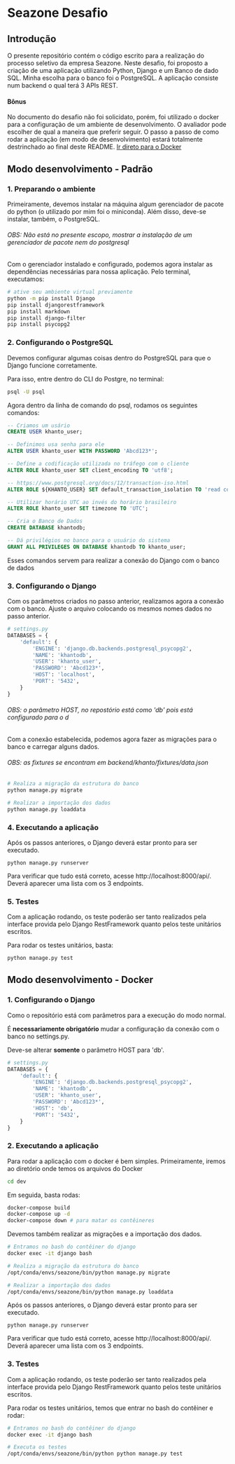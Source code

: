 # Seazone Desafio

## Introdução

O presente repositório contém o código escrito para a realização do processo seletivo da empresa Seazone. Neste desafio, foi proposto a criação de uma aplicação utilizando Python, Django e um Banco de dado SQL. Minha escolha para o banco foi o PostgreSQL. A aplicação consiste num backend o qual terá 3 APIs REST.

#### Bônus
No documento do desafio não foi solicidato, porém, foi utilizado o docker para a configuração de um ambiente de desenvolvimento. O avaliador pode escolher de qual a maneira que preferir seguir. O passo a passo de como rodar a aplicação (em modo de desenvolvimento) estará totalmente destrinchado ao final deste README. [Ir direto para o Docker](#modo-desenvolvimento---docker)

## Modo desenvolvimento - Padrão

### 1. Preparando o ambiente

Primeiramente, devemos instalar na máquina algum gerenciador de pacote do python (o utilizado por mim foi o miniconda). Além disso, deve-se instalar, também, o PostgreSQL.
###### OBS: Não está no presente escopo, mostrar a instalação de um gerenciador de pacote nem do postgresql

Com o gerenciador instalado e configurado, podemos agora instalar as dependências necessárias para nossa aplicação. Pelo terminal, executamos:

``` sh
# ative seu ambiente virtual previamente
python -m pip install Django
pip install djangorestframework
pip install markdown
pip install django-filter
pip install psycopg2
```

### 2. Configurando o PostgreSQL
Devemos configurar algumas coisas dentro do PostgreSQL para que o Django funcione corretamente.

Para isso, entre dentro do CLI do Postgre, no terminal:
``` sh
psql -U psql
```

Agora dentro da linha de comando do psql, rodamos os seguintes comandos:

```sql
-- Criamos um usário
CREATE USER khanto_user;

-- Definimos usa senha para ele
ALTER USER khanto_user WITH PASSWORD 'Abcd123*';

-- Define a codificação utilizada no tráfego com o cliente
ALTER ROLE khanto_user SET client_encoding TO 'utf8';

-- https://www.postgresql.org/docs/12/transaction-iso.html
ALTER ROLE ${KHANTO_USER} SET default_transaction_isolation TO 'read committed';

-- Utilizar horário UTC ao invés do horário brasileiro
ALTER ROLE khanto_user SET timezone TO 'UTC';

-- Cria o Banco de Dados
CREATE DATABASE khantodb;

-- Dá privilégios no banco para o usuário do sistema
GRANT ALL PRIVILEGES ON DATABASE khantodb TO khanto_user;
```

Esses comandos servem para realizar a conexão do Django com o banco de dados

### 3. Configurando o Django

Com os parâmetros criados no passo anterior, realizamos agora a conexão com o banco. Ajuste o arquivo colocando os mesmos nomes dados no passo anterior.

```py
# settings.py
DATABASES = {
    'default': {
        'ENGINE': 'django.db.backends.postgresql_psycopg2',
        'NAME': 'khantodb',
        'USER': 'khanto_user',
        'PASSWORD': 'Abcd123*',
        'HOST': 'localhost',
        'PORT': '5432',
    }
}
```
###### OBS: o parâmetro HOST, no repostório está como 'db' pois está configurado para o d

Com a conexão estabelecida, podemos agora fazer as migrações para o banco e carregar alguns dados.

###### OBS: as fixtures se encontram em backend/khanto/fixtures/data.json

```py
# Realiza a migração da estrutura do banco
python manage.py migrate

# Realizar a importação dos dados
python manage.py loaddata
```

### 4. Executando a aplicação

Após os passos anteriores, o Django deverá estar pronto para ser executado.

```
python manage.py runserver
```

Para verificar que tudo está correto, acesse http://localhost:8000/api/. Deverá aparecer uma lista com os 3 endpoints.

### 5. Testes

Com a aplicação rodando, os teste poderão ser tanto realizados pela interface provida pelo Django RestFramework quanto pelos teste unitários escritos.

Para rodar os testes unitários, basta:

```sh
python manage.py test
```

## Modo desenvolvimento - Docker

### 1. Configurando o Django

Como o repositório está com parâmetros para a execução do modo normal.

É **necessariamente obrigatório** mudar a configuração da conexão com o banco no settings.py. 

Deve-se alterar **somente** o parâmetro HOST para 'db'.

```py
# settings.py
DATABASES = {
    'default': {
        'ENGINE': 'django.db.backends.postgresql_psycopg2',
        'NAME': 'khantodb',
        'USER': 'khanto_user',
        'PASSWORD': 'Abcd123*',
        'HOST': 'db',
        'PORT': '5432',
    }
}
```

### 2. Executando a aplicação

Para rodar a aplicação com o docker é bem simples. Primeiramente, iremos ao diretório onde temos os arquivos do Docker

```sh
cd dev
```

Em seguida, basta rodas:

```sh
docker-compose build
docker-compose up -d
docker-compose down # para matar os contêineres
```

Devemos também realizar as migrações e a importação dos dados.

```sh
# Entramos no bash do contêiner do django
docker exec -it django bash

# Realiza a migração da estrutura do banco
/opt/conda/envs/seazone/bin/python manage.py migrate

# Realizar a importação dos dados
/opt/conda/envs/seazone/bin/python manage.py loaddata

```

Após os passos anteriores, o Django deverá estar pronto para ser executado.

```
python manage.py runserver
```

Para verificar que tudo está correto, acesse http://localhost:8000/api/. Deverá aparecer uma lista com os 3 endpoints.

### 3. Testes

Com a aplicação rodando, os teste poderão ser tanto realizados pela interface provida pelo Django RestFramework quanto pelos teste unitários escritos.

Para rodar os testes unitários, temos que entrar no bash do contêiner e rodar:

```sh
# Entramos no bash do contêiner do django
docker exec -it django bash

# Executa os testes
/opt/conda/envs/seazone/bin/python python manage.py test
```
